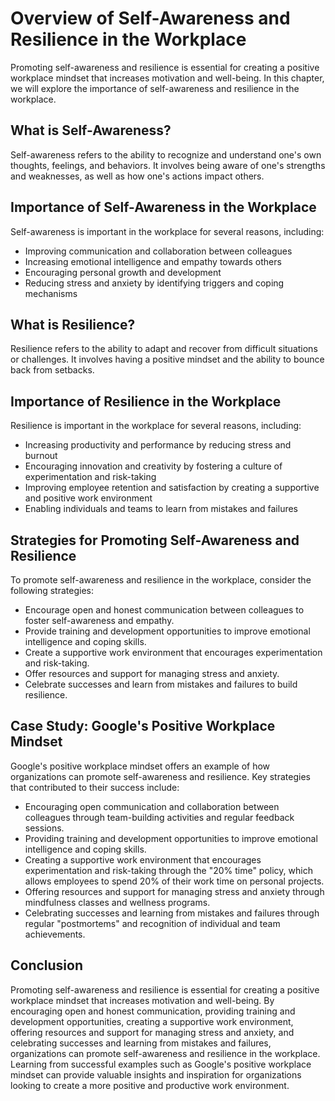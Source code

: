 Overview of Self-Awareness and Resilience in the Workplace
==============================================================================================================

Promoting self-awareness and resilience is essential for creating a positive workplace mindset that increases motivation and well-being. In this chapter, we will explore the importance of self-awareness and resilience in the workplace.

What is Self-Awareness?
-----------------------

Self-awareness refers to the ability to recognize and understand one's own thoughts, feelings, and behaviors. It involves being aware of one's strengths and weaknesses, as well as how one's actions impact others.

Importance of Self-Awareness in the Workplace
---------------------------------------------

Self-awareness is important in the workplace for several reasons, including:

* Improving communication and collaboration between colleagues
* Increasing emotional intelligence and empathy towards others
* Encouraging personal growth and development
* Reducing stress and anxiety by identifying triggers and coping mechanisms

What is Resilience?
-------------------

Resilience refers to the ability to adapt and recover from difficult situations or challenges. It involves having a positive mindset and the ability to bounce back from setbacks.

Importance of Resilience in the Workplace
-----------------------------------------

Resilience is important in the workplace for several reasons, including:

* Increasing productivity and performance by reducing stress and burnout
* Encouraging innovation and creativity by fostering a culture of experimentation and risk-taking
* Improving employee retention and satisfaction by creating a supportive and positive work environment
* Enabling individuals and teams to learn from mistakes and failures

Strategies for Promoting Self-Awareness and Resilience
------------------------------------------------------

To promote self-awareness and resilience in the workplace, consider the following strategies:

* Encourage open and honest communication between colleagues to foster self-awareness and empathy.
* Provide training and development opportunities to improve emotional intelligence and coping skills.
* Create a supportive work environment that encourages experimentation and risk-taking.
* Offer resources and support for managing stress and anxiety.
* Celebrate successes and learn from mistakes and failures to build resilience.

Case Study: Google's Positive Workplace Mindset
-----------------------------------------------

Google's positive workplace mindset offers an example of how organizations can promote self-awareness and resilience. Key strategies that contributed to their success include:

* Encouraging open communication and collaboration between colleagues through team-building activities and regular feedback sessions.
* Providing training and development opportunities to improve emotional intelligence and coping skills.
* Creating a supportive work environment that encourages experimentation and risk-taking through the "20% time" policy, which allows employees to spend 20% of their work time on personal projects.
* Offering resources and support for managing stress and anxiety through mindfulness classes and wellness programs.
* Celebrating successes and learning from mistakes and failures through regular "postmortems" and recognition of individual and team achievements.

Conclusion
----------

Promoting self-awareness and resilience is essential for creating a positive workplace mindset that increases motivation and well-being. By encouraging open and honest communication, providing training and development opportunities, creating a supportive work environment, offering resources and support for managing stress and anxiety, and celebrating successes and learning from mistakes and failures, organizations can promote self-awareness and resilience in the workplace. Learning from successful examples such as Google's positive workplace mindset can provide valuable insights and inspiration for organizations looking to create a more positive and productive work environment.
